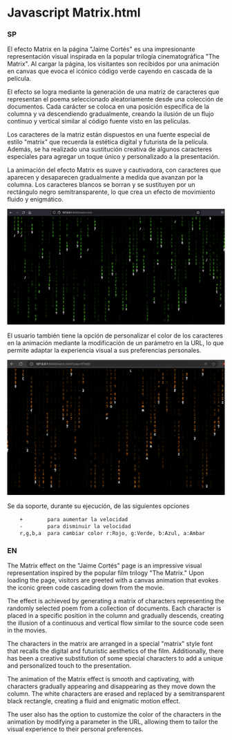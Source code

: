 # Javascript Matrix.html

### SP

El efecto Matrix en la página "Jaime Cortés" es una impresionante representación visual inspirada en la popular trilogía cinematográfica "The Matrix". Al cargar la página, los visitantes son recibidos por una animación en canvas que evoca el icónico código verde cayendo en cascada de la película.

El efecto se logra mediante la generación de una matriz de caracteres que representan el poema seleccionado aleatoriamente desde una colección de documentos. Cada carácter se coloca en una posición específica de la columna y va descendiendo gradualmente, creando la ilusión de un flujo continuo y vertical similar al código fuente visto en las películas.

Los caracteres de la matriz están dispuestos en una fuente especial de estilo "matrix" que recuerda la estética digital y futurista de la película. Además, se ha realizado una sustitución creativa de algunos caracteres especiales para agregar un toque único y personalizado a la presentación.

La animación del efecto Matrix es suave y cautivadora, con caracteres que aparecen y desaparecen gradualmente a medida que avanzan por la columna. Los caracteres blancos se borran y se sustituyen por un rectángulo negro semitransparente, lo que crea un efecto de movimiento fluido y enigmático.

![Descripción de la imagen](imgMatrixHtml.png)

El usuario también tiene la opción de personalizar el color de los caracteres en la animación mediante la modificación de un parámetro en la URL, lo que permite adaptar la experiencia visual a sus preferencias personales.


![Descripción de la imagen](imgMatrixHtml3.png)


Se da soporte, durante su ejecución, de las siguientes opciones

        +        para aumentar la velocidad
        -        para disminuir la velocidad
        r,g,b,a  para cambiar color r:Rojo, g:Verde, b:Azul, a:Ambar
       

### EN

The Matrix effect on the "Jaime Cortés" page is an impressive visual representation inspired by the popular film trilogy "The Matrix." Upon loading the page, visitors are greeted with a canvas animation that evokes the iconic green code cascading down from the movie.

The effect is achieved by generating a matrix of characters representing the randomly selected poem from a collection of documents. Each character is placed in a specific position in the column and gradually descends, creating the illusion of a continuous and vertical flow similar to the source code seen in the movies.

The characters in the matrix are arranged in a special "matrix" style font that recalls the digital and futuristic aesthetics of the film. Additionally, there has been a creative substitution of some special characters to add a unique and personalized touch to the presentation.

The animation of the Matrix effect is smooth and captivating, with characters gradually appearing and disappearing as they move down the column. The white characters are erased and replaced by a semitransparent black rectangle, creating a fluid and enigmatic motion effect.

The user also has the option to customize the color of the characters in the animation by modifying a parameter in the URL, allowing them to tailor the visual experience to their personal preferences.
